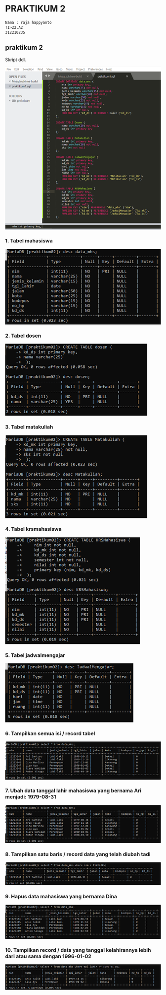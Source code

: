 # PRAKTIKUM 2

```
Nama : raja happyanto
TI>22.A2
312210235
```

## praktikum 2
Skript ddl.

![2](2/ss1.png)
   
### 1. Tabel mahasiswa

![2](2/ss2.png)

### 2. Tabel dosen

![2](2/ss3.png)

### 3. Tabel matakuliah

![2](2/ss4.png)

### 4. Tabel krsmahasiswa

![2](2/ss5.png)

### 5. Tabel jadwalmengajar

![2](2/ss6.png)

### 6. Tampilkan semua isi / record tabel 

![2](2/ss7.png)

### 7. Ubah data tanggal lahir mahasiswa yang bernama Ari menjadi: 1979-08-31 

![2](2/ss8.png)

### 8. Tampilkan satu baris / record data yang telah diubah tadi 

![2](2/ss9.png)

### 9. Hapus data mahasiswa yang bernama Dina 

![2](2/ss10.png)

### 10. Tampilkan record / data yang tanggal kelahirannya lebih dari atau sama dengan 1996-01-02 
![2](2/ss11.png)
